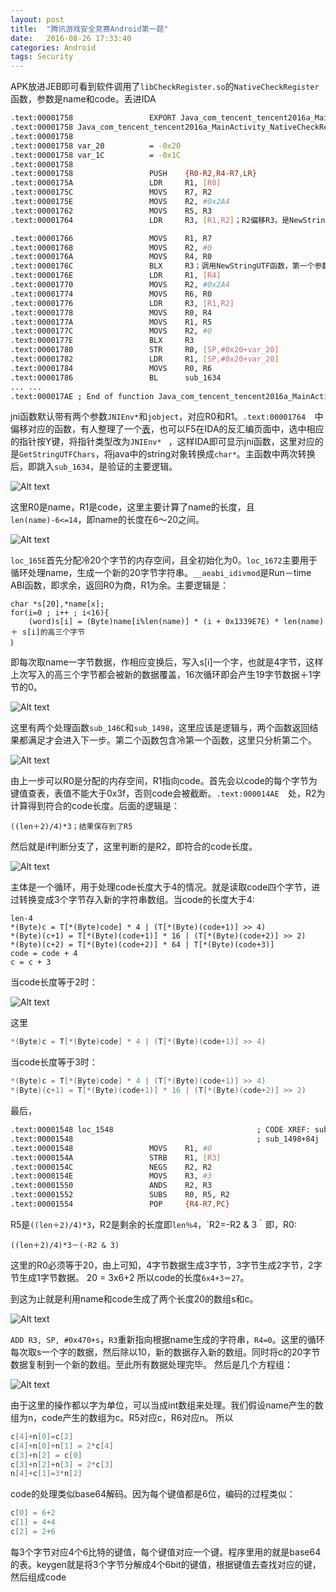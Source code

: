 ```yaml
---
layout: post
title:  "腾讯游戏安全竞赛Android第一题"
date:   2016-08-26 17:33:40
categories: Android
tags: Security
---
```



APK放进JEB即可看到软件调用了`libCheckRegister.so`的`NativeCheckRegister`函数，参数是name和code。丢进IDA

```bash
.text:00001758                 EXPORT Java_com_tencent_tencent2016a_MainActivity_NativeCheckRegister
.text:00001758 Java_com_tencent_tencent2016a_MainActivity_NativeCheckRegister
.text:00001758
.text:00001758 var_20          = -0x20
.text:00001758 var_1C          = -0x1C
.text:00001758
.text:00001758                 PUSH    {R0-R2,R4-R7,LR}
.text:0000175A                 LDR     R1, [R0]
.text:0000175C                 MOVS    R7, R2
.text:0000175E                 MOVS    R2, #0x2A4
.text:00001762                 MOVS    R5, R3
.text:00001764                 LDR     R3, [R1,R2]；R2偏移R3，是NewStringUTF，可以查看JNI API(Android软件安全与逆向分析7.6节也有介绍),如下图所示，所有的函数在附件中。

.text:00001766                 MOVS    R1, R7
.text:00001768                 MOVS    R2, #0
.text:0000176A                 MOVS    R4, R0
.text:0000176C                 BLX     R3；调用NewStringUTF函数，第一个参数R0，是JNIEnv,子程序返回,第二个参数是R1，这里R1<-R7<-R2，即name
.text:0000176E                 LDR     R1, [R4]
.text:00001770                 MOVS    R2, #0x2A4
.text:00001774                 MOVS    R6, R0
.text:00001776                 LDR     R3, [R1,R2]
.text:00001778                 MOVS    R0, R4
.text:0000177A                 MOVS    R1, R5
.text:0000177C                 MOVS    R2, #0
.text:0000177E                 BLX     R3
.text:00001780                 STR     R0, [SP,#0x20+var_20]
.text:00001782                 LDR     R1, [SP,#0x20+var_20]
.text:00001784                 MOVS    R0, R6
.text:00001786                 BL      sub_1634
... ...
.text:000017AE ; End of function Java_com_tencent_tencent2016a_MainActivity_NativeCheckRegister
```

jni函数默认带有两个参数`JNIEnv*`和`jobject`，对应R0和R1。`.text:00001764  `中偏移对应的函数，有人整理了一个[表](https://github.com/zhengmin1989/TheSevenWeapons/blob/master/KongQueLing/JNI_ENV_FUNCTIONS.xlsx)，也可以F5在IDA的反汇编页面中，选中相应的指针按Y键，将指针类型改为`JNIEnv* ` ，这样IDA即可显示jni函数，这里对应的是`GetStringUTFChars`，将java中的string对象转换成`char*`。主函数中两次转换后，即跳入`sub_1634`，是验证的主要逻辑。

![Alt text](http://imcczy.b0.upaiyun.com/2016-09-29-14%3A07%3A49.jpg)

这里R0是name，R1是code，这里主要计算了name的长度，且`len(name)-6<=14`，即name的长度在6～20之间。

![Alt text](http://imcczy.b0.upaiyun.com/2016-09-29-14%3A09%3A00.jpg)

`loc_165E`首先分配冷20个字节的内存空间，且全初始化为0。`loc_1672`主要用于循环处理name，生成一个新的20字节字符串。`__aeabi_idivmod`是Run－time ABI函数，即求余，返回R0为商，R1为余。主要逻辑是：

```
char *s[20],*name[x];
for(i=0 ; i++ ; i<16){
    (word)s[i] = (Byte)name[i%len(name)] * (i + 0x1339E7E) * len(name) ＋ s[i]的高三个字节
｝
```

即每次取name一字节数据，作相应变换后，写入s[i]一个字，也就是4字节，这样上次写入的高三个字节都会被新的数据覆盖，16次循环即会产生19字节数据＋1字节的0。

![Alt text](http://imcczy.b0.upaiyun.com/2016-09-29-14%3A09%3A18.jpg)

这里有两个处理函数`sub_146C`和`sub_1498`，这里应该是逻辑与，两个函数返回结果都满足才会进入下一步。第二个函数包含冷第一个函数，这里只分析第二个。

![Alt text](http://imcczy.b0.upaiyun.com/2016-09-29-14%3A09%3A40.jpg)

由上一步可以R0是分配的内存空间，R1指向code。首先会以code的每个字节为键值查表，表值不能大于0x3f，否则code会被截断。`.text:000014AE  `处，R2为计算得到符合的code长度。后面的逻辑是：

```
((len＋2)/4)*3；结果保存到了R5
```

然后就是if判断分支了，这里判断的是R2，即符合的code长度。

![Alt text](http://imcczy.b0.upaiyun.com/2016-09-29-14%3A15%3A00.jpg)

主体是一个循环，用于处理code长度大于4的情况。就是读取code四个字节，进过转换变成3个字节存入新的字符串数组。当code的长度大于4:

```
len-4
*(Byte)c = T[*(Byte)code] * 4 | (T[*(Byte)(code+1)] >> 4)
*(Byte)(c+1) = T[*(Byte)(code+1)] * 16 | (T[*(Byte)(code+2)] >> 2)
*(Byte)(c+2) = T[*(Byte)(code+2)] * 64 | T[*(Byte)(code+3)]
code = code + 4
c = c + 3
```

当code长度等于2时：

![Alt text](http://imcczy.b0.upaiyun.com/2016-09-29-14%3A11%3A22.jpg)

这里

```cpp
*(Byte)c = T[*(Byte)code] * 4 | (T[*(Byte)(code+1)] >> 4)
```

当code长度等于3时：

```cpp
*(Byte)c = T[*(Byte)code] * 4 | (T[*(Byte)(code+1)] >> 4)
*(Byte)(c+1) = T[*(Byte)(code+1)] * 16 | (T[*(Byte)(code+2)] >> 2)
```
最后，

```bash
.text:00001548 loc_1548                                ; CODE XREF: sub_1498+68j
.text:00001548                                         ; sub_1498+84j ...
.text:00001548                 MOVS    R1, #0
.text:0000154A                 STRB    R1, [R3]
.text:0000154C                 NEGS    R2, R2
.text:0000154E                 MOVS    R3, #3
.text:00001550                 ANDS    R2, R3
.text:00001552                 SUBS    R0, R5, R2
.text:00001554                 POP     {R4-R7,PC}
```

R5是`((len＋2)/4)*3`，R2是剩余的长度即`len％4`，`R2=-R2 & 3｀即，R0:

```
((len＋2)/4)*3－(-R2 & 3)
```

这里的R0必须等于20，由上可知，4字节数据生成3字节，3字节生成2字节，2字节生成1字节数据。
20 = 3x6+2
所以code的长度`6x4+3＝27`。

到这为止就是利用name和code生成了两个长度20的数组s和c。

![Alt text](http://imcczy.b0.upaiyun.com/2016-09-29-14%3A11%3A42.jpg)

`ADD R3, SP, #0x470+s`，`R3`重新指向根据name生成的字符串，`R4=0`。这里的循环每次取s一个字的数据，然后除以10，新的数据存入新的数组。同时将c的20字节数据复制到一个新的数组。至此所有数据处理完毕。
 然后是几个方程组：

![Alt text](http://imcczy.b0.upaiyun.com/2016-09-29-14%3A12%3A01.jpg)

由于这里的操作都以字为单位，可以当成int数组来处理。我们假设name产生的数组为n，code产生的数组为c。R5对应c，R6对应n。
所以

```cpp
c[4]+n[0]=c[2]
c[4]+n[0]+n[1] = 2*c[4]
c[3]+n[2] = c[0]
c[3]+n[2]+n[3] = 2*c[3]
n[4]+c[1]=3*n[2]
```

code的处理类似base64解码。因为每个键值都是6位，编码的过程类似：

```cpp
c[0] = 6+2
c[1] = 4+4
c[2] = 2+6
```

每3个字节对应4个6比特的键值，每个键值对应一个键。程序里用的就是base64的表。keygen就是将3个字节分解成4个6bit的键值，根据键值去查找对应的键，然后组成code
